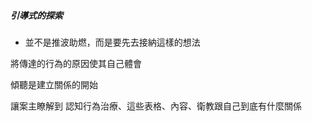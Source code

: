 ##### 引導式的探索
- 並不是推波助燃，而是要先去接納這樣的想法

將傳達的行為的原因使其自己體會

傾聽是建立關係的開始

讓案主瞭解到 認知行為治療、這些表格、內容、衛教跟自己到底有什麼關係